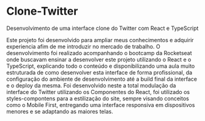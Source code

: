 # Clone-Twitter
Desenvolvimento de uma interface clone do Twitter com React e TypeScript

Este projeto foi desenvolvido para ampliar meus conhecimentos e adquirir experiencia afim de me introduzir no mercado de trabalho.
O desenvolvimento foi realizado acompanhando o bootcamp da Rocketseat onde buscavam ensinar a desenvolver este projeto utilizando o React e o TypeScript,
explicando todo o conteúdo e disponibilizando uma aula muito estruturada de como desenvolver esta interface de forma profissional, da configuração
do ambiente de desenvolvimento até a build final da interface e o deploy da mesma.
Foi desenvolvido neste a total modulação da interface do Twitter utilizando os Componentes do React,
foi utilizado os styles-compontens para a estilização do site, sempre visando conceitos como o Mobile First,
entregando uma interface responsiva em dispositivos menores e se adaptando as maiores telas.

